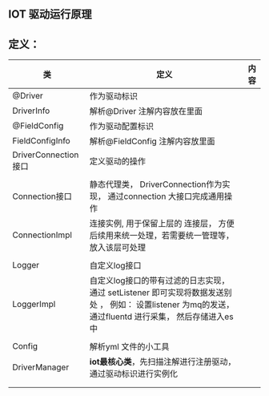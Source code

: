 
## IOT 驱动运行原理

## 定义：



| 类                    | 定义                                                         | 内容 |
| --------------------- | ------------------------------------------------------------ | ---- |
| @Driver               | 作为驱动标识                                                 |      |
| DriverInfo            | 解析@Driver 注解内容放在里面                                 |      |
| @FieldConfig          | 作为驱动配置标识                                             |      |
| FieldConfigInfo       | 解析@FieldConfig 注解内容放里面                              |      |
| DriverConnection 接口 | 定义驱动的操作                                               |      |
|                       |                                                              |      |
| Connection接口        | 静态代理类， DriverConnection作为实现， 通过connection 大接口完成通用操作 |      |
| ConnectionImpl        | 连接实例, 用于保留上层的 连接层， 方便后续用来统一处理，若需要统一管理等，放入该层可处理 |      |
|                       |                                                              |      |
| Logger                | 自定义log接口                                                |      |
| LoggerImpl            | 自定义log接口的带有过滤的日志实现， 通过 setListener 即可实现将数据发送别处 ， 例如： 设置listener 为mq的发送， 通过fluentd 进行采集， 然后存储进入es中 |      |
|                       |                                                              |      |
| Config                | 解析yml 文件的小工具                                         |      |
| DriverManager         | **iot最核心类**，先扫描注解进行注册驱动，通过驱动标识进行实例化 |      |
|                       |                                                              |      |
|                       |                                                              |      |




